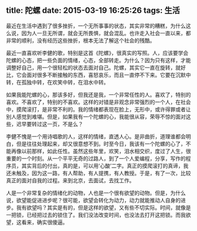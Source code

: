title: 陀螺
date: 2015-03-19 16:25:26
tags: 生活
---

最近在生活中遇到了很多挫折，一个无所事事的状态，其实非常的糟糕，为什么这么说，因为人一旦无所谓，就会无所畏惧，就会混乱。也许走入社会一直以来，都非常的顺利，没有经历这些挫折，根本无法了解这个社会的残酷。

最近一直喜欢听李健的歌，特别是这首《陀螺》，很真实的写照。人，应该要学会陀螺的心态，把一些负面的情绪，心态，全部转走。为什么？因为只有这样，才能调整好自己，用一个很轻松的状态去面对自己。陀螺，其实它一直在旋转，就好比，它会面对很多不断接触的东西，喜怒哀乐，而且一直停不下来。它要在沉默中转，在孤独中转，在欢笑中转，在泪水中转。

如果我能陀螺的心，那该多好，但我还是我，一个非常任性的人。喜欢了，特别的喜欢。不喜欢了，特别的不喜欢。这样的对错是非观念非常强烈的一个人，在社会中，摸爬滚打，是非常不利的。我的情绪都表现在脸上，无形中，或许得罪或者让别人感觉到难堪。但是，如果我有一个陀螺的心，我能很从容，荣辱不惊的面对这些，迟早要转过这一页，不是么？

李健不愧是一个用诗唱歌的人，这样的情绪，直透人心。是非曲折，道理谁都会明白，但是往往处理起来，却又很意想不到。时至今日，我该有一个陀螺的心了，不能再像以前那样，如此任性。虽然这些年里，欢笑，泪水相交织，度过了人生，很重要的一个时刻。从一个平平无奇的过路人，到了一个人爱编程，分享，写作的程序员，其实背后的付出，真的是，可以用‘心酸’二字。真正的摸爬滚打的真谛，我还未触及，因为这一路，有人帮助，有人提携，有人教授。于是，有了一次，比较真正的面对自我的过程。来到北京，去面试，去找工作。

人是一个非常复杂的情绪化的动物，人也是一个很有欲望的动物。但是，为什么说，欲望能促进进步呢？很可能，欲望会转化为动力，动力就能推动人自身的进步。我有欲望吗？其实是有的，但是这样的欲望，又有些不切实际。时间，就像是一把锁，已经把过去的锁住了。我们没法改变时间，也没法去打开这把锁。而我欲望，这看来，确实很傻逼。

